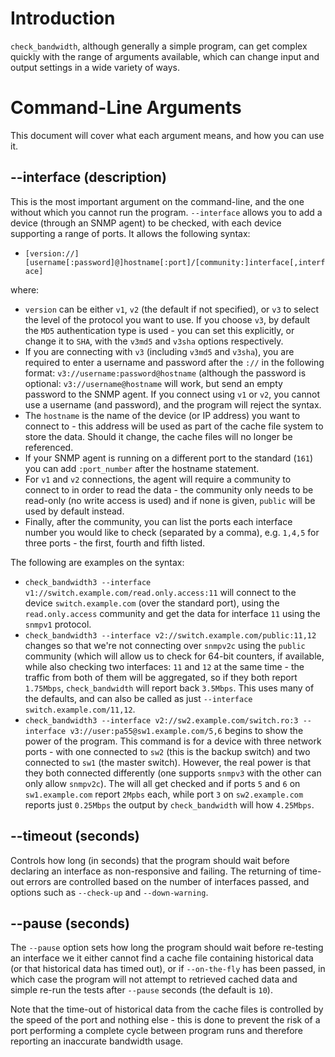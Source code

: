 # Introduction #

`check_bandwidth`, although generally a simple program, can get complex quickly with the range of arguments available, which can change input and output settings in a wide variety of ways.

# Command-Line Arguments #

This document will cover what each argument means, and how you can use it.

## --interface (description) ##

This is the most important argument on the command-line, and the one without which you cannot run the program. `--interface` allows you to add a device (through an SNMP agent) to be checked, with each device supporting a range of ports. It allows the following syntax:

  * `[version://][username[:password]@]hostname[:port]/[community:]interface[,interface]`

where:

  * `version` can be either `v1`, `v2` (the default if not specified), or `v3` to select the level of the protocol you want to use. If you choose `v3`, by default the `MD5` authentication type is used - you can set this explicitly, or change it to `SHA`, with the `v3md5` and `v3sha` options respectively.
  * If you are connecting with `v3` (including `v3md5` and `v3sha`), you are required to enter a username and password after the `://` in the following format: `v3://username:password@hostname` (although the password is optional: `v3://username@hostname` will work, but send an empty password to the SNMP agent. If you connect using `v1` or `v2`, you cannot use a username (and password), and the program will reject the syntax.
  * The `hostname` is the name of the device (or IP address) you want to connect to - this address will be used as part of the cache file system to store the data. Should it change, the cache files will no longer be referenced.
  * If your SNMP agent is running on a different port to the standard (`161`) you can add `:port_number` after the hostname statement.
  * For `v1` and `v2` connections, the agent will require a community to connect to in order to read the data - the community only needs to be read-only (no write access is used) and if none is given, `public` will be used by default instead.
  * Finally, after the community, you can list the ports each interface number you would like to check (separated by a comma), e.g. `1,4,5` for three ports - the first, fourth and fifth listed.

The following are examples on the syntax:

  * `check_bandwidth3 --interface v1://switch.example.com/read.only.access:11` will connect to the device `switch.example.com` (over the standard port), using the `read.only.access` community and get the data for interface `11` using  the `snmpv1` protocol.
  * `check_bandwidth3 --interface v2://switch.example.com/public:11,12` changes so that we're not connecting over `snmpv2c` using the `public` community (which will allow us to check for 64-bit counters, if available, while also checking two interfaces: `11` and `12` at the same time - the traffic from both of them will be aggregated, so if they both report `1.75Mbps`, `check_bandwidth` will report back `3.5Mbps`. This uses many of the defaults, and can also be called as just `--interface switch.example.com/11,12`.
  * `check_bandwidth3 --interface v2://sw2.example.com/switch.ro:3 --interface v3://user:pa55@sw1.example.com/5,6` begins to show the power of the program. This command is for a device with three network ports - with one connected to `sw2` (this is the backup switch) and two connected to `sw1` (the master switch). However, the real power is that they both connected differently (one supports `snmpv3` with the other can only allow `snmpv2c`). The will all get checked and if ports `5` and `6` on `sw1.example.com` report `2Mpbs` each, while port `3` on `sw2.example.com` reports just `0.25Mbps` the output by `check_bandwidth` will how `4.25Mbps`.

## --timeout (seconds) ##

Controls how long (in seconds) that the program should wait before declaring an interface as non-responsive and failing. The returning of time-out errors are controlled based on the number of interfaces passed, and options such as `--check-up` and `--down-warning`.

## --pause (seconds) ##

The `--pause` option sets how long the program should wait before re-testing an interface we it either cannot find a cache file containing historical data (or that historical data has timed out), or if `--on-the-fly` has been passed, in which case the program will not attempt to retrieved cached data and simple re-run the tests after `--pause` seconds (the default is `10`).

Note that the time-out of historical data from the cache files is controlled by the speed of the port and nothing else - this is done to prevent the risk of a port performing a complete cycle between program runs and therefore reporting an inaccurate bandwidth usage.